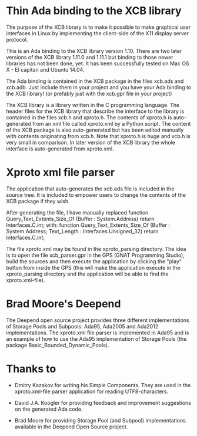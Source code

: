 # Thin Ada binding to the XCB library
The purpose of the XCB library is to make it possible to make graphical user interfaces in Linux by implementing the client-side of the X11 display server protocol.

This is an Ada binding to the XCB library version 1.10. There are two later versions of the XCB library 1.11.0 and 1.11.1 but binding to those newer libraries has not been done, yet. It has been successfully tested on Mac OS X - El capitan and Ubuntu 14.04.

The Ada binding is contained in the XCB package in the files xcb.ads and xcb.adb. Just include them in your project and you have your Ada binding to the XCB library! (or prefably just with the xcb.gpr file in your project)

The XCB library is a library written in the C programming language. The header files for the XCB library that describe the interface to the library is contained in the files xcb.h and xproto.h. The contents of xproto.h is auto-generated from an xml file called xproto.xml by a Python script. The content of the XCB package is also auto-generated but has been edited manually with contents originating from xcb.h. Note that xproto.h is huge and xcb.h is very small in comparison. In later version of the XCB library the whole interface is auto-generated from xproto.xml.

# Xproto xml file parser
The application that auto-generates the xcb.ads file is included in the source tree. It is included to empower users to change the contents of the XCB package if they wish.

After generating the file, I have manually replaced
   function Query_Text_Extents_Size_Of (Buffer : System.Address) return Interfaces.C.int;
with:
   function Query_Text_Extents_Size_Of (Buffer      : System.Address;
                                        Text_Length : Interfaces.Unsigned_32) return Interfaces.C.int;

The file xproto.xml may be found in the xproto_parsing directory. The idea is to open the file xcb_parser.gpr in the GPS (GNAT Programming Studio), build the sources and then execute the application by clicking the "play" button from inside the GPS (this will make the application execute in the xproto_parsing directory and the application will be able to find the xproto.xml-file).

# Brad Moore's Deepend
The Deepend open source project provides three different implementations of Storage Pools and Subpools: Ada95, Ada2005 and Ada2012 implementations. The xproto.xml file parser is implemented in Ada95 and is an example of how to use the Ada95 implementation of Storage Pools (the package Basic_Bounded_Dynamic_Pools).

# Thanks to
- Dmitry Kazakov for writing his Simple Components. They are used in the xproto.xml-file parser application for reading UTF8-characters.

- David J.A. Koogler for providing feedback and improvement suggestions on the generated Ada code.

- Brad Moore for providing Storage Pool (and Subpool) implementations available in the Deepend Open Source project.
